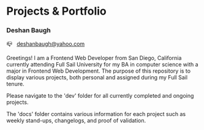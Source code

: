 # Projects & Portfolio 

### Deshan Baugh

📪 &nbsp; deshanbaugh@yahoo.com

Greetings! I am a Frontend Web Developer from San Diego, California currently attending Full Sail University for my BA in computer science with a major in Frontend Web Development. The purpose of this repository is to display various projects, both personal and assigned during my Full Sail tenure.
<br>

Please navigate to the 'dev' folder for all currently completed and ongoing projects.
<br>

The 'docs' folder contains various information for each project such as weekly stand-ups, changelogs, and proof of validation. 
<br>
